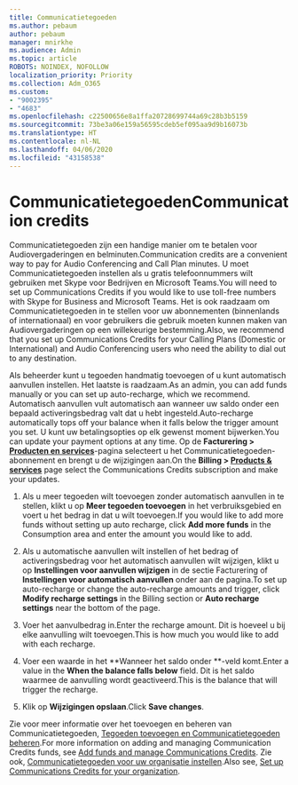 ```yaml
---
title: Communicatietegoeden
ms.author: pebaum
author: pebaum
manager: mnirkhe
ms.audience: Admin
ms.topic: article
ROBOTS: NOINDEX, NOFOLLOW
localization_priority: Priority
ms.collection: Adm_O365
ms.custom:
- "9002395"
- "4683"
ms.openlocfilehash: c22500656e8a1ffa20728699744a69c28b3b5159
ms.sourcegitcommit: 73be3a06e159a56595cdeb5ef095aa9d9b16073b
ms.translationtype: HT
ms.contentlocale: nl-NL
ms.lasthandoff: 04/06/2020
ms.locfileid: "43158538"
---
```

# <a name="communication-credits"></a><span data-ttu-id="13fc7-102">Communicatietegoeden</span><span class="sxs-lookup"><span data-stu-id="13fc7-102">Communication credits</span></span>

<span data-ttu-id="13fc7-103">Communicatietegoeden zijn een handige manier om te betalen voor Audiovergaderingen en belminuten.</span><span class="sxs-lookup"><span data-stu-id="13fc7-103">Communication credits are a convenient way to pay for Audio Conferencing and Call Plan minutes.</span></span>  <span data-ttu-id="13fc7-104">U moet Communicatietegoeden instellen als u gratis telefoonnummers wilt gebruiken met Skype voor Bedrijven en Microsoft Teams.</span><span class="sxs-lookup"><span data-stu-id="13fc7-104">You will need to set up Communications Credits if you would like to use toll-free numbers with Skype for Business and Microsoft Teams.</span></span>  <span data-ttu-id="13fc7-105">Het is ook raadzaam om Communicatietegoeden in te stellen voor uw abonnementen (binnenlands of internationaal) en voor gebruikers die gebruik moeten kunnen maken van Audiovergaderingen op een willekeurige bestemming.</span><span class="sxs-lookup"><span data-stu-id="13fc7-105">Also, we recommend that you set up Communications Credits for your Calling Plans (Domestic or International) and Audio Conferencing users who need the ability to dial out to any destination.</span></span>

<span data-ttu-id="13fc7-106">Als beheerder kunt u tegoeden handmatig toevoegen of u kunt automatisch aanvullen instellen. Het laatste is raadzaam.</span><span class="sxs-lookup"><span data-stu-id="13fc7-106">As an admin, you can add funds manually or you can set up auto-recharge, which we recommend.</span></span>  <span data-ttu-id="13fc7-107">Automatisch aanvullen vult automatisch aan wanneer uw saldo onder een bepaald activeringsbedrag valt dat u hebt ingesteld.</span><span class="sxs-lookup"><span data-stu-id="13fc7-107">Auto-recharge automatically tops off your balance when it falls below the trigger amount you set.</span></span>  <span data-ttu-id="13fc7-108">U kunt uw betalingsopties op elk gewenst moment bijwerken.</span><span class="sxs-lookup"><span data-stu-id="13fc7-108">You can update your payment options at any time.</span></span> <span data-ttu-id="13fc7-109">Op de **Facturering > [Producten en services](https://go.microsoft.com/fwlink/p/?linkid=842054)**-pagina selecteert u het Communicatietegoeden-abonnement en brengt u de wijzigingen aan.</span><span class="sxs-lookup"><span data-stu-id="13fc7-109">On the **Billing > [Products & services](https://go.microsoft.com/fwlink/p/?linkid=842054)** page select the Communications Credits subscription and make your updates.</span></span>

1. <span data-ttu-id="13fc7-110">Als u meer tegoeden wilt toevoegen zonder automatisch aanvullen in te stellen, klikt u op **Meer tegoeden toevoegen** in het verbruiksgebied en voert u het bedrag in dat u wilt toevoegen.</span><span class="sxs-lookup"><span data-stu-id="13fc7-110">If you would like to add more funds without setting up auto recharge, click **Add more funds** in the Consumption area and enter the amount you would like to add.</span></span>

2. <span data-ttu-id="13fc7-111">Als u automatische aanvullen wilt instellen of het bedrag of activeringsbedrag voor het automatisch aanvullen wilt wijzigen, klikt u op **Instellingen voor aanvullen wijzigen** in de sectie Facturering of **Instellingen voor automatisch aanvullen** onder aan de pagina.</span><span class="sxs-lookup"><span data-stu-id="13fc7-111">To set up auto-recharge or change the auto-recharge amounts and trigger, click **Modify recharge settings** in the Billing section or **Auto recharge settings** near the bottom of the page.</span></span>  

3. <span data-ttu-id="13fc7-112">Voer het aanvulbedrag in.</span><span class="sxs-lookup"><span data-stu-id="13fc7-112">Enter the recharge amount.</span></span>  <span data-ttu-id="13fc7-113">Dit is hoeveel u bij elke aanvulling wilt toevoegen.</span><span class="sxs-lookup"><span data-stu-id="13fc7-113">This is how much you would like to add with each recharge.</span></span>  

4. <span data-ttu-id="13fc7-114">Voer een waarde in het \*\*Wanneer het saldo onder \*\*-veld komt.</span><span class="sxs-lookup"><span data-stu-id="13fc7-114">Enter a value in the **When the balance falls below** field.</span></span>  <span data-ttu-id="13fc7-115">Dit is het saldo waarmee de aanvulling wordt geactiveerd.</span><span class="sxs-lookup"><span data-stu-id="13fc7-115">This is the balance that will trigger the recharge.</span></span>

5. <span data-ttu-id="13fc7-116">Klik op **Wijzigingen opslaan**.</span><span class="sxs-lookup"><span data-stu-id="13fc7-116">Click **Save changes**.</span></span>

<span data-ttu-id="13fc7-117">Zie voor meer informatie over het toevoegen en beheren van Communicatietegoeden, [Tegoeden toevoegen en Communicatietegoeden beheren](https://docs.microsoft.com/microsoftteams/add-funds-and-manage-communications-credits).</span><span class="sxs-lookup"><span data-stu-id="13fc7-117">For more information on adding and managing Communication Credits funds, see [Add funds and manage Communications Credits](https://docs.microsoft.com/microsoftteams/add-funds-and-manage-communications-credits).</span></span> <span data-ttu-id="13fc7-118">Zie ook, [Communicatietegoeden voor uw organisatie instellen](https://docs.microsoft.com/microsoftteams/set-up-communications-credits-for-your-organization).</span><span class="sxs-lookup"><span data-stu-id="13fc7-118">Also see, [Set up Communications Credits for your organization](https://docs.microsoft.com/microsoftteams/set-up-communications-credits-for-your-organization).</span></span>
